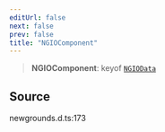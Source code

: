 ```yaml
---
editUrl: false
next: false
prev: false
title: "NGIOComponent"
---
```


> **NGIOComponent**: keyof [`NGIOData`](/api/type-aliases/ngiodata/)

## Source

newgrounds.d.ts:173

